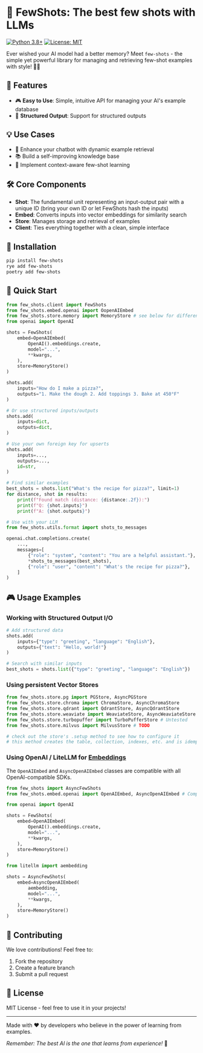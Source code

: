 # 🎯 FewShots: The best few shots with LLMs

[![Python 3.8+](https://img.shields.io/badge/python-3.8+-blue.svg)](https://www.python.org/downloads/)
[![License: MIT](https://img.shields.io/badge/License-MIT-yellow.svg)](https://opensource.org/licenses/MIT)

Ever wished your AI model had a better memory? Meet `few-shots` - the simple yet powerful library for managing and retrieving few-shot examples with style! 🧠✨

## 🌟 Features

- 🎮 **Easy to Use**: Simple, intuitive API for managing your AI's example database
- 🔄 **Structured Output**: Support for structured outputs

## 💡 Use Cases

- 🤖 Enhance your chatbot with dynamic example retrieval
- 📚 Build a self-improving knowledge base
- 🎯 Implement context-aware few-shot learning

## 🛠️ Core Components

- **Shot**: The fundamental unit representing an input-output pair with a unique ID (bring your own ID or let FewShots hash the inputs)
- **Embed**: Converts inputs into vector embeddings for similarity search
- **Store**: Manages storage and retrieval of examples
- **Client**: Ties everything together with a clean, simple interface

## 🔧 Installation

```bash
pip install few-shots
rye add few-shots
poetry add few-shots
```

## 🚀 Quick Start

```python
from few_shots.client import FewShots
from few_shots.embed.openai import OopenAIEmbed
from few_shots.store.memory import MemoryStore # see below for different vectorstores
from openai import OpenAI

shots = FewShots(
    embed=OpenAIEmbed(
        OpenAI().embeddings.create,
        model="...",
        **kwargs,
    ),
    store=MemoryStore()
)

shots.add(
    inputs="How do I make a pizza?",
    outputs="1. Make the dough 2. Add toppings 3. Bake at 450°F"
)

# Or use structured inputs/outputs
shots.add(
    inputs=dict,
    outputs=dict,
)

# Use your own foreign key for upserts
shots.add(
    inputs=...,
    outputs=...,
    id=str,
)

# Find similar examples
best_shots = shots.list("What's the recipe for pizza?", limit=1)
for distance, shot in results:
    print(f"Found match (distance: {distance:.2f}):")
    print(f"Q: {shot.inputs}")
    print(f"A: {shot.outputs}")

# Use with your LLM
from few_shots.utils.format import shots_to_messages

openai.chat.completions.create(
    ...,
    messages=[
        {"role": "system", "content": "You are a helpful assistant."},
        *shots_to_messages(best_shots),
        {"role": "user", "content": "What's the recipe for pizza?"},
    ]
)
```


## 🎮 Usage Examples

### Working with Structured Output I/O

```python
# Add structured data
shots.add(
    inputs={"type": "greeting", "language": "English"},
    outputs={"text": "Hello, world!"}
)

# Search with similar inputs
best_shots = shots.list({"type": "greeting", "language": "English"})
```

### Using persistent Vector Stores

```python
from few_shots.store.pg import PGStore, AsyncPGStore
from few_shots.store.chroma import ChromaStore, AsyncChromaStore
from few_shots.store.qdrant import QdrantStore, AsyncQdrantStore
from few_shots.store.weaviate import WeaviateStore, AsyncWeaviateStore
from few_shots.store.turbopuffer import TurboPufferStore # Untested
from few_shots.store.milvus import MilvusStore # TODO

# check out the store's .setup method to see how to configure it
# this method creates the table, collection, indexes, etc. and is idempotent
```

### Using OpenAI / LiteLLM for [Embeddings](https://docs.litellm.ai/docs/embedding/supported_embedding)

The `OpenAIEmbed` and `AsyncOpenAIEmbed` classes are compatible with all OpenAI-compatible SDKs.

```python
from few_shots import AsyncFewShots
from few_shots.embed.openai import OpenAIEmbed, AsyncOpenAIEmbed # Compatible with all OpenAI

from openai import OpenAI

shots = FewShots(
    embed=OpenAIEmbed(
        OpenAI().embeddings.create,
        model="...",
        **kwargs,
    ),
    store=MemoryStore()
)

from litellm import aembedding

shots = AsyncFewShots(
    embed=AsyncOpenAIEmbed(
        aembedding,
        model="...",
        **kwargs,
    ),
    store=MemoryStore()
)
```

## 🤝 Contributing

We love contributions! Feel free to:

1. Fork the repository
2. Create a feature branch
3. Submit a pull request

## 📝 License

MIT License - feel free to use it in your projects!

---

Made with ❤️ by developers who believe in the power of learning from examples.

*Remember: The best AI is the one that learns from experience!* 🌟

